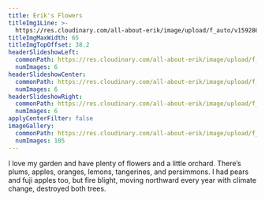 ```yaml
---
title: Erik's Flowers
titleImg1Line: >-
  https://res.cloudinary.com/all-about-erik/image/upload/f_auto/v1592864793/Archives/06.%20Eriks%20Flowers/eriks_flowers.png
titleImgMaxWidth: 65
titleImgTopOffset: 38.2
headerSlideshowLeft:
  commonPath: https://res.cloudinary.com/all-about-erik/image/upload/f_auto/v1592864785/Archives/06.%20Eriks%20Flowers/header-slideshows/1.%20left/eriks-flowers_slideshow-left_
  numImages: 6
headerSlideshowCenter:
  commonPath: https://res.cloudinary.com/all-about-erik/image/upload/f_auto/v1592864786/Archives/06.%20Eriks%20Flowers/header-slideshows/2.%20center/eriks-flowers_slideshow-center_
  numImages: 6
headerSlideshowRight:
  commonPath: https://res.cloudinary.com/all-about-erik/image/upload/f_auto/v1592864788/Archives/06.%20Eriks%20Flowers/header-slideshows/3.%20right/eriks-flowers_slideshow-right_
  numImages: 6
applyCenterFilter: false
imageGallery:
  commonPath: https://res.cloudinary.com/all-about-erik/image/upload/f_auto/v1592864840/Archives/06.%20Eriks%20Flowers/gallery/eriks-flowers_gallery-img_
  numImages: 105
---
```

I love my garden and have plenty of flowers and a little orchard. There’s plums, apples, oranges, lemons, tangerines, and persimmons. I had pears and fuji apples too, but fire blight, moving northward every year with climate change, destroyed both trees.